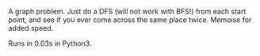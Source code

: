 A graph problem. Just do a DFS (will not work with BFS!) from each start point, and see if you ever come across the same place twice. Memoise for added speed.

Runs in 0.03s in Python3.
